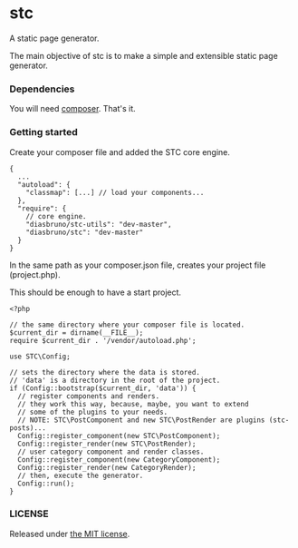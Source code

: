 # stc

A static page generator.

The main objective of stc is to make a simple and extensible static page generator.

### Dependencies

You will need [composer](http://getcomponser.org). That's it.

### Getting started

Create your composer file and added the STC core engine.

```
{
  ...
  "autoload": {
    "classmap": [...] // load your components...
  },
  "require": {
    // core engine.
    "diasbruno/stc-utils": "dev-master",
    "diasbruno/stc": "dev-master"
  }
}
```

In the same path as your composer.json file, creates your project file (project.php).

This should be enough to have a start project.

```
<?php

// the same directory where your composer file is located.
$current_dir = dirname(__FILE__);
require $current_dir . '/vendor/autoload.php';

use STC\Config;

// sets the directory where the data is stored.
// 'data' is a directory in the root of the project.
if (Config::bootstrap($current_dir, 'data')) {
  // register components and renders.
  // they work this way, because, maybe, you want to extend
  // some of the plugins to your needs.
  // NOTE: STC\PostComponent and new STC\PostRender are plugins (stc-posts)...
  Config::register_component(new STC\PostComponent);
  Config::register_render(new STC\PostRender);
  // user category component and render classes.
  Config::register_component(new CategoryComponent);
  Config::register_render(new CategoryRender);
  // then, execute the generator.
  Config::run();
}
```

### LICENSE

Released under [the MIT license](LICENSE).

